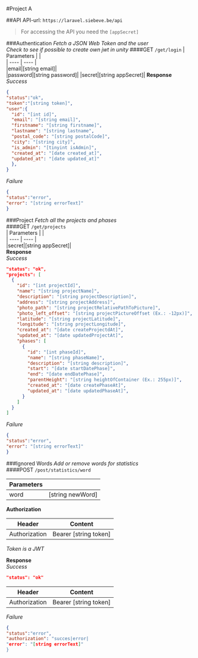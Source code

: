 #Project A

##API
API-url: `https://laravel.siebeve.be/api`
>For accessing the API you need the `[appSecret]`

###Authentication
_Fetch a JSON Web Token and the user_  
_Check to see if possible to create own jwt in unity_
####GET `/get/login`
| Parameters  | |  
| ---- | ---- |  
|email|[string email]|  
|password|[string password]|
|secret|[string appSecret]|
**Response**  
*Success*
```json
{
"status":"ok",
"token":"[string token]",
"user":{
  "id": "[int id]",
  "email": "[string email]",
  "firstname": "[string firstname]",
  "lastname": "[string lastname",
  "postal_code": "[string postalCode]",
  "city": "[string city]",
  "is_admin": "[tinyint isAdmin]",
  "created_at": "[date created_at]",
  "updated_at": "[date updated_at]"
  },
}
```
*Failure*
```json
{
"status":"error",
"error": "[string errorText]"
}
```

###Project
_Fetch all the projects and phases_  
####GET `/get/projects`  
| Parameters  | |  
| ---- | ---- |  
|secret|[string appSecret]|  
**Response**  
*Success*
```json
"status": "ok",
"projects": [
  {
    "id": "[int projectId]",
    "name": "[string projectName]",
    "description": "[string projectDescription]",
    "address": "[string projectAddress]",
    "photo_path": "[string projectRelativePathToPicture]",
    "photo_left_offset": "[string projectPictureOffset (Ex.: -12px)]",
    "latitude": "[string projectLatitude]",
    "longitude": "[string projectLongitude]",
    "created_at": "[date createProjectdAt]",
    "updated_at": "[date updatedProjectAt]",
    "phases": [
      {
        "id": "[int phaseId]",
        "name": "[string phaseName]",
        "description": "[string description]",
        "start": "[date startDatePhase]",
        "end": "[date endDatePhase]",
        "parentHeight": "[string heightOfContainer (Ex.: 255px)]",
        "created_at": "[date createPhaseAt]",
        "updated_at": "[date updatedPhaseAt]",
      }
    ]
  }
]
```
*Failure*
```json
{
"status":"error",
"error": "[string errorText]"
}
```

###Ignored Words
_Add or remove words for statistics_  
####POST `/post/statistics/word`

| Parameters |        |  
| ---------- | ------ |  
|word|[string newWord]|

**Authorization**

| Header | Content |
| ---- | ----|
|Authorization|Bearer [string token]|

_Token is a JWT_  

**Response**  
*Success*
```json
"status": "ok"
```
| Header | Content |
| ---- | ----|
|Authorization|Bearer [string token]|
*Failure*
```json
{
"status":"error",
"authorization": "succes|error|
"error": "[string errorText]"
}
```
